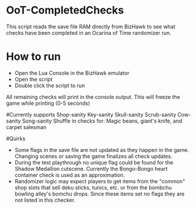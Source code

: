 # OoT-CompletedChecks
This script reads the save file RAM directly from BizHawk to see what checks have been completed in an Ocarina of Time randomizer run.

# How to run
- Open the Lua Console in the BizHawk emulator
- Open the script
- Double click the script to run

All remaining checks will print in the console output. 
This will freeze the game while printing (0-5 seconds)

#Currently supports
Shop-sanity
Key-sanity
Skull-sanity
Scrub-sanity
Cow-sanity
Song-sanity
Shuffle in checks for: Magic beans, giant's knife, and carpet salesman

#Quirks
- Some flags in the save file are not updated as they happen in the game. Changing scenes or saving the game finalizes all check updates.
- During the test playthrough no unique flag could be found for the Shadow Medallion cutscene. Currently the Bongo-Bongo heart container check is used as an approximation.
- Randomizer logic may expect players to get items from the "common" shop slots that sell deku sticks, tunics, etc. or from the bombchu bowling alley's bomchu drops. Since these items set no flags they are not listed in this checker.